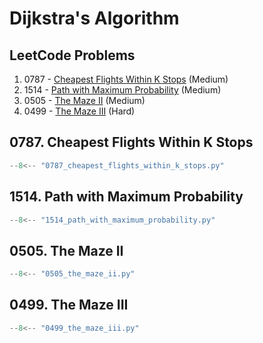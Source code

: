 # Dijkstra's Algorithm

## LeetCode Problems

1. 0787 - [Cheapest Flights Within K Stops](https://leetcode.com/problems/cheapest-flights-within-k-stops/) (Medium)
2. 1514 - [Path with Maximum Probability](https://leetcode.com/problems/path-with-maximum-probability/) (Medium)
3. 0505 - [The Maze II](https://leetcode.com/problems/the-maze-ii/) (Medium)
4. 0499 - [The Maze III](https://leetcode.com/problems/the-maze-iii/) (Hard)

## 0787. Cheapest Flights Within K Stops

```python
--8<-- "0787_cheapest_flights_within_k_stops.py"
```

## 1514. Path with Maximum Probability

```python
--8<-- "1514_path_with_maximum_probability.py"
```

## 0505. The Maze II

```python
--8<-- "0505_the_maze_ii.py"
```

## 0499. The Maze III

```python
--8<-- "0499_the_maze_iii.py"
```
